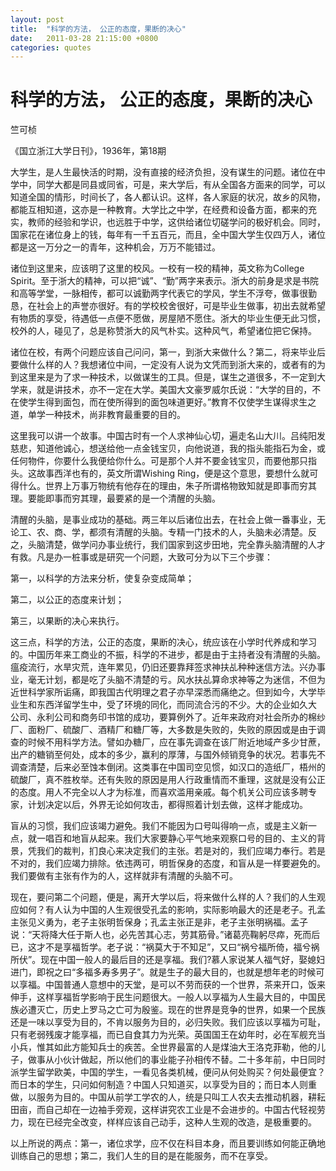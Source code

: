 ```yaml
---
layout: post
title:  "科学的方法， 公正的态度，果断的决心"
date:   2011-03-28 21:15:00 +0800
categories: quotes
---
```

# 科学的方法， 公正的态度，果断的决心

竺可桢

《国立浙江大学日刊》，1936年，第18期

大学生，是人生最快活的时期，没有直接的经济负担，没有谋生的问题。诸位在中学中，同学大都是同县或同省，可是，来大学后，有从全国各方面来的同学，可以知道全国的情形，时间长了，各人都认识。这样，各人家庭的状况，故乡的风物，都能互相知道，这亦是一种教育。大学比之中学，在经费和设备方面，都来的充实，教师的经验和学识，也远胜于中学，这供给诸位切磋学问的极好机会。同时，国家花在诸位身上的钱，每年有一千五百元，而且，全中国大学生仅四万人，诸位都是这一万分之一的青年，这种机会，万万不能错过。

诸位到这里来，应该明了这里的校风。一校有一校的精神，英文称为College Spirit。至于浙大的精神，可以把“诚”、“勤”两字来表示。浙大的前身是求是书院和高等学堂，一脉相传，都可以诚勤两字代表它的学风，学生不浮夸，做事很勤恳，在社会上的声誉亦很好。有的学校校舍很好，可是毕业生做事，初出去就希望有物质的享受，待遇低一点便不愿做，房屋陋不愿住。浙大的毕业生便无此习惯，校外的人，碰见了，总是称赞浙大的风气朴实。这种风气，希望诸位把它保持。

诸位在校，有两个问题应该自己问问，第一，到浙大来做什么？第二，将来毕业后要做什么样的人？我想诸位中间，一定没有人说为文凭而到浙大来的，或者有的为到这里来是为了求一种技术，以做谋生的工具。但是，谋生之道很多，不一定到大学来，就是讲技术，亦不一定在大学。美国大文豪罗威尔氏说：“大学的目的，不在使学生得到面包，而在使所得到的面包味道更好。”教育不仅使学生谋得求生之道，单学一种技术，尚非教育最重要的目的。

这里我可以讲一个故事。中国古时有一个人求神仙心切，遍走名山大川。吕纯阳发慈悲，知道他诚心，想送给他一点金钱宝贝，向他说道，我的指头能指石为金，或任何物件，你要什么我便给你什么。可是那个人并不要金钱宝贝，而要他那只指头。这故事西洋也有的，英文所谓Wishing Ring，便是这个意思，要想什么就可得什么。世界上万事万物统有他存在的理由，朱子所谓格物致知就是即事而穷其理。要能即事而穷其理，最要紧的是一个清醒的头脑。

清醒的头脑，是事业成功的基础。两三年以后诸位出去，在社会上做一番事业，无论工、农、商、学，都须有清醒的头脑。专精一门技术的人，头脑未必清楚。反之，头脑清楚，做学问办事业统行，我们国家到这步田地，完全靠头脑清醒的人才有救。凡是办一桩事或是研究一个问题，大致可分为以下三个步骤：

第一，以科学的方法来分析，使复杂变成简单；

第二，以公正的态度来计划；

第三，以果断的决心来执行。

这三点，科学的方法，公正的态度，果断的决心，统应该在小学时代养成和学习的。中国历年来工商业的不振，科学的不进步，都是由于主持者没有清醒的头脑。瘟疫流行，水旱灾荒，连年累见，仍旧还要靠拜签求神扶乩种种迷信方法。兴办事业，毫无计划，都是吃了头脑不清楚的亏。风水扶乩算命求神等之为迷信，不但为近世科学家所诟痛，即我国古代明理之君子亦早深悉而痛绝之。但到如今，大学毕业生和东西洋留学生中，受了环境的同化，而同流合污的不少。大的企业如久大 公司、永利公司和商务印书馆的成功，要算例外了。近年来政府对社会所办的棉纱厂、面粉厂、硫酸厂、酒精厂和糖厂等，大多数是失败的，失败的原因或是由于调查的时候不用科学方法。譬如办糖厂，应在事先调查在该厂附近地域产多少甘蔗，出产的糖销至何处，成本的多少，赢利的厚薄，与国外倾销竞争的状况。若事先不调查清楚，后来必至蚀本倒闭。这类事在中国司空见惯，如汉口的造纸厂，梧州的硫酸厂，真不胜枚举。还有失败的原因是用人行政重情而不重理，这就是没有公正的态度。用人不完全以人才为标准，而喜欢滥用亲戚。每个机关公司应该多聘专家，计划决定以后，外界无论如何攻击，都得照着计划去做，这样才能成功。

盲从的习惯，我们应该竭力避免。我们不能因为口号叫得响一点，或是主义新一点，就一唱百和地盲从起来。我们大家要静心平气地来观察口号的目的、主义的背景，凭我们的裁判，扪良心来决定我们的主张。若是对的，我们应竭力奉行。若是不对的，我们应竭力排除。依违两可，明哲保身的态度，和盲从是一样要避免的。我们要做有主张有作为的人，这样就非有清醒的头脑不可。

现在，要问第二个问题，便是，离开大学以后，将来做什么样的人？我们的人生观应如何？有人认为中国的人生观很受孔孟的影响，实际影响最大的还是老子。孔孟主张见义勇为，老子主张明哲保身；孔孟主张正是非，老子主张明祸福。孟子说：“天将降大任于斯人也，必先苦其心志，劳其筋骨。”诸葛亮鞠躬尽瘁，死而后已，这才不是享福哲学。老子说：“祸莫大于不知足”，又曰“祸兮福所倚，福兮祸所伏”。现在中国一般人的最后目的还是享福。我们?慕人家说某人福气好，娶媳妇进门，即祝之曰“多福多寿多男子”。就是生子的最大目的，也就是想年老的时候可以享福。中国普通人意想中的天堂，是可以不劳而获的一个世界，茶来开口，饭来伸手，这样享福哲学影响于民生问题很大。一般人以享福为人生最大目的，中国民族必遭灭亡，历史上罗马之亡可为殷鉴。现在的世界是竞争的世界，如果一个民族还是一味以享受为目的，不肯以服务为目的，必归失败。我们应该以享福为可耻，只有老弱残废才能享福，而已自食其力为光荣。英国国王在幼年时，必在军舰充当小兵，惟其如此方能知兵士的疾苦。全世界最富的人是煤油大王洛克菲勒，他的儿子，做事从小伙计做起，所以他们的事业能子孙相传不替。二十多年前，中日同时派学生留学欧美，中国的学生，一看见各类机械，便问从何处购买？何处最便宜？而日本的学生，只问如何制造？中国人只知道买，以享受为目的；而日本人则重做，以服务为目的。中国从前学工学农的人，统是只叫工人农夫去推动机器，耕耘田亩，而自己却在一边袖手旁观，这样讲究农工业是不会进步的。中国古代轻视劳力，现在已经完全改变，样样应该自己动手，这种人生观的改造，是极重要的。

以上所说的两点：第一，诸位求学，应不仅在科目本身，而且要训练如何能正确地训练自己的思想；第二，我们人生的目的是在能服务，而不在享受。
